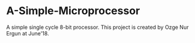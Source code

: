 # A-Simple-Microprocessor
A simple single cycle 8-bit processor.
This project is created by Ozge Nur Ergun at June'18.
